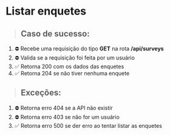 # Listar enquetes

> ## Caso de sucesso:
1. ⛔️ Recebe uma requisição do tipo **GET** na rota **/api/surveys**
2. ⛔️ Valida se a requisição foi feita por um usuário
3. ✅ Retorna 200 com os dados das enquetes
4. ✅ Retorna 204 se não tiver nenhuma enquete

> ## Exceções:
1. ⛔️ Retorna erro 404 se a API não existir
2. ⛔️ Retorna erro 403 se não for um usuário
3. ✅ Retorna erro 500 se der erro ao tentar listar as enquetes